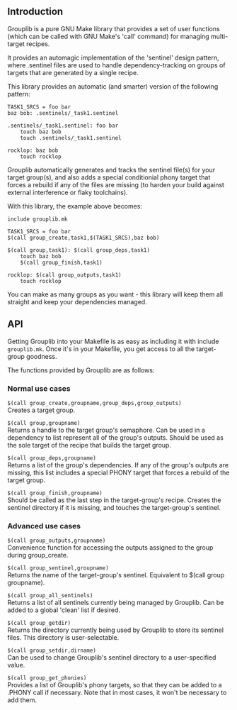 Introduction
------------
Grouplib is a pure GNU Make library that provides a set of user functions
(which can be called with GNU Make's 'call' command) for managing 
multi-target recipes.

It provides an automagic implementation of the 'sentinel' design
pattern, where .sentinel files are used to handle dependency-tracking
on groups of targets that are generated by a single recipe.

This library provides an automatic (and smarter) version of the following pattern:

```make
TASK1_SRCS = foo bar
baz bob: .sentinels/_task1.sentinel

.sentinels/_task1.sentinel: foo bar
	touch baz bob
	touch .sentinels/_task1.sentinel

rocklop: baz bob
	touch rocklop
```

Grouplib automatically generates and tracks the sentinel file(s) for
your target group(s), and also adds a special conditionial phony target
that forces a rebuild if any of the files are missing (to harden your
build against external interference or flaky toolchains).

With this library, the example above becomes:
 
```make
include grouplib.mk

TASK1_SRCS = foo bar
$(call group_create,task1,$(TASK1_SRCS),baz bob)

$(call group,task1): $(call group_deps,task1)
	touch baz bob
	$(call group_finish,task1)

rocklop: $(call group_outputs,task1)
	touch rocklop
```
You can make as many groups as you want - this library will keep them all
straight and keep your dependencies managed.

API
---

Getting Grouplib into your Makefile is as easy as including it with include `grouplib.mk`.
Once it's in your Makefile, you get access to all the target-group goodness.

The functions provided by Grouplib are as follows:
 
### Normal use cases ###

`$(call group_create,groupname,group_deps,group_outputs)`  
     Creates a target group.
 
`$(call group,groupname)`  
     Returns a handle to the target group's semaphore. Can be used in a
     dependency to list represent all of the group's outputs. Should be used
     as the sole target of the recipe that builds the target group.
 
`$(call group_deps,groupname)`  
     Returns a list of the group's dependencies. If any of the group's
     outputs are missing, this list includes a special PHONY target that
     forces a rebuild of the target group.

`$(call group_finish,groupname)`  
     Should be called as the last step in the target-group's recipe.
     Creates the sentinel directory if it is missing, and touches the
     target-group's sentinel.
 
### Advanced use cases ###

`$(call group_outputs,groupname)`  
     Convenience function for accessing the outputs assigned to the
     group during group_create.

`$(call group_sentinel,groupname)`  
     Returns the name of the target-group's sentinel. Equivalent to
     $(call group groupname).
 
`$(call group_all_sentinels)`  
     Returns a list of all sentinels currently being managed by
     Grouplib. Can be added to a global 'clean' list if desired.

`$(call group_getdir)`  
     Returns the directory currently being used by Grouplib
     to store its sentinel files. This directory is user-selectable.

`$(call group_setdir,dirname)`  
     Can be used to change Grouplib's sentinel directory to a
     user-specified value.

`$(call group_get_phonies)`  
     Provides a list of Grouplib's phony targets, so that they
     can be added to a .PHONY call if necessary. Note that in
     most cases, it won't be necessary to add them.
